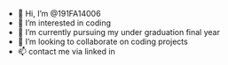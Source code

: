 - 👋 Hi, I’m @191FA14006
- 👀 I’m interested in coding
- 🌱 I’m currently pursuing my under graduation final year
- 💞️ I’m looking to collaborate on coding projects 
- 📫 contact me via linked in

<!---
191FA14006/191FA14006 is a ✨ special ✨ repository because its `README.md` (this file) appears on your GitHub profile.
You can click the Preview link to take a look at your changes.
--->
